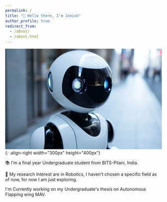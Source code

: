 ```yaml
---
permalink: /
title: "👋 Hello there, I'm Jonish"
author_profile: true
redirect_from: 
  - /about/
  - /about.html
---
```

![Robot](/images/AI-Humanoid-Robots.jpg){: .align-right width="300px" height="400px"}

📚 I'm a final year Undergraduate student from BITS-Pilani, India.

🤖 My research Interest are in Robotics, I haven't chosen a specific field as of now, for now I am just exploring.

 I'm Currently working on my Undergraduate's thesis on Autonomous Flapping wing MAV.



